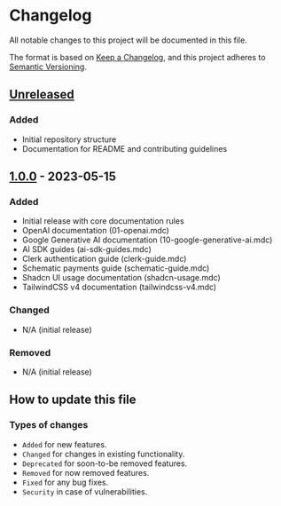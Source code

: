 # Changelog

All notable changes to this project will be documented in this file.

The format is based on [Keep a Changelog](https://keepachangelog.com/en/1.0.0/),
and this project adheres to [Semantic Versioning](https://semver.org/spec/v2.0.0.html).

## [Unreleased]

### Added

- Initial repository structure
- Documentation for README and contributing guidelines

## [1.0.0] - 2023-05-15

### Added

- Initial release with core documentation rules
- OpenAI documentation (01-openai.mdc)
- Google Generative AI documentation (10-google-generative-ai.mdc)
- AI SDK guides (ai-sdk-guides.mdc)
- Clerk authentication guide (clerk-guide.mdc)
- Schematic payments guide (schematic-guide.mdc)
- Shadcn UI usage documentation (shadcn-usage.mdc)
- TailwindCSS v4 documentation (tailwindcss-v4.mdc)

### Changed

- N/A (initial release)

### Removed

- N/A (initial release)

## How to update this file

### Types of changes

- `Added` for new features.
- `Changed` for changes in existing functionality.
- `Deprecated` for soon-to-be removed features.
- `Removed` for now removed features.
- `Fixed` for any bug fixes.
- `Security` in case of vulnerabilities.

[Unreleased]: https://github.com/yourusername/cursor-project-rules/compare/v1.0.0...HEAD
[1.0.0]: https://github.com/yourusername/cursor-project-rules/releases/tag/v1.0.0
